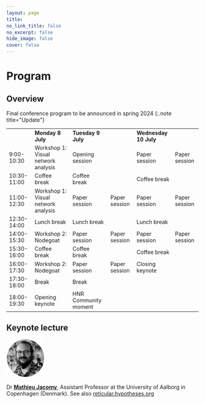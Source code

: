 ```yaml
---
layout: page
title: 
no_link_title: false 
no_excerpt: false 
hide_image: false
cover: false
---
```


# Program

## Overview

Final conference program to be announced in spring 2024
{:.note title="Update"}

<table>
    <tr>
        <td></td>
        <td><b>Monday 8 July</b></td>
        <td><b>Tuesday 9 July</b></td>
        <td></td>
        <td><b>Wednesday 10 July<b></td>
        <td></td>
    </tr>
    <tr>
        <td>9:00-10:30</td>
        <td>Workshop 1: Visual network analysis</td>
        <td>Opening session</td>
        <td></td>
        <td>Paper session</td>
        <td>Paper session</td>
    </tr>
    <tr>
        <td>10:30-11:00</td>
        <td>Coffee break</td>
        <td>Coffee break</td>
        <td></td>
        <td>Coffee break</td>
        <td></td>
    </tr>
    <tr>
        <td>11:00-12:30</td>
        <td>Workshop 1: Visual network analysis</td>
        <td>Paper session</td>
        <td>Paper session</td>
        <td>Paper session</td>
        <td>Paper session</td>
    </tr>
    <tr>
        <td>12:30-14:00</td>
        <td>Lunch break</td>
        <td>Lunch break</td>
        <td></td>
        <td>Lunch break</td>
        <td></td>
    </tr>
    <tr>
        <td>14:00-15:30</td>
        <td>Workshop 2: Nodegoat</td>
        <td>Paper session</td>
        <td>Paper session</td>
        <td>Paper session</td>
        <td>Paper session</td>
    </tr>
    <tr>
        <td>15:30-16:00</td>
        <td>Coffee break</td>
        <td>Coffee break</td>
        <td></td>
        <td>Coffee break</td>
        <td></td>
    </tr>
    <tr>
        <td>16:00-17:30</td>
        <td>Workshop 2: Nodegoat</td>
        <td>Paper session</td>
        <td>Paper session</td>
        <td>Closing keynote</td>
        <td></td>
    </tr>
    <tr>
        <td>17:30-18:00</td>
        <td>Break</td>
        <td>Break</td>
        <td></td>
        <td></td>
        <td></td>
    </tr>
    <tr>
        <td>18:00-19:30</td>
        <td>Opening keynote</td>
        <td>HNR Community moment</td>
        <td></td>
        <td></td>
        <td></td>
    </tr>
</table>


## Keynote lecture
<a href="https://vbn.aau.dk/en/persons/144218"><img src="https://raw.githubusercontent.com/historicalnetworkresearch/lausanne/master/img/mathieujacomy.png" style="width:100px"></a> 

Dr **[Mathieu Jacomy](https://vbn.aau.dk/en/persons/144218)**, Assistant Professor at the University of Aalborg in Copenhagen (Denmark). See also [reticular.hypotheses.org](https://reticular.hypotheses.org/)
